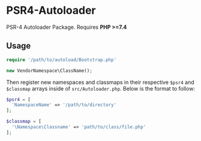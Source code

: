 # PSR4-Autoloader
PSR-4 Autoloader Package. Requires **PHP >=7.4**

## Usage
```php
require '/path/to/autoload/Bootstrap.php'

new VendorNamespace\ClassName();
```

Then register new namespaces and classmaps in their respective `$psr4` and `$classmap` arrays inside of `src/Autoloader.php`. Below is the format to follow:

```php
$psr4 = [
  'NamespaceName' => '/path/to/directory'
];

$classmap = [
  '\Namespace\Classname' => 'path/to/class/file.php'
];
```
